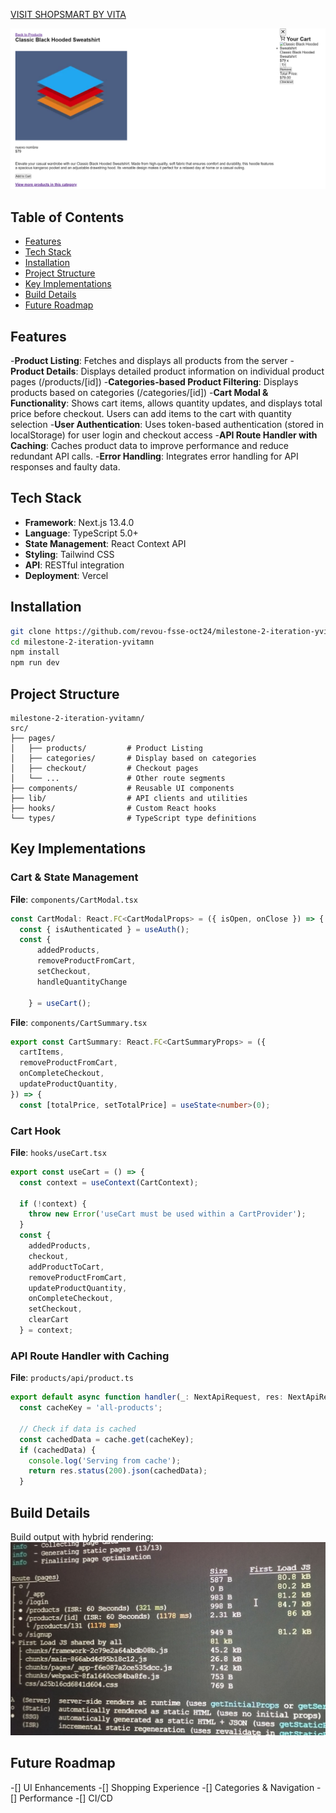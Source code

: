 
[VISIT SHOPSMART BY VITA](https://shopppvsmart.vercel.app)


![Product Image](./src/assets/detail.png)


## Table of Contents

- [Features](#features)
- [Tech Stack](#tech-stack)
- [Installation](#installation)
- [Project Structure](#project-structure)
- [Key Implementations](#key-implementations)
- [Build Details](#build-details)
- [Future Roadmap](#future-roadmap)


## Features

-**Product Listing**: Fetches and displays all products from the server
-**Product Details**: Displays detailed product information on individual product pages (/products/[id])
-**Categories-based Product Filtering**: Displays products based on categories (/categories/[id])
-**Cart Modal & Functionality**: Shows cart items, allows quantity updates, and displays total price before checkout. Users can add items to the cart with quantity selection
-**User Authentication**: Uses token-based authentication (stored in localStorage) for user login and checkout access
-**API Route Handler with Caching**: Caches product data to improve performance and reduce redundant API calls.
-**Error Handling**: Integrates error handling for API responses and faulty data.

## Tech Stack

- **Framework**: Next.js 13.4.0
- **Language**: TypeScript 5.0+
- **State Management**: React Context API
- **Styling**: Tailwind CSS
- **API**: RESTful integration
- **Deployment**: Vercel


## Installation

```bash
git clone https://github.com/revou-fsse-oct24/milestone-2-iteration-yvitamn.git
cd milestone-2-iteration-yvitamn
npm install
npm run dev
```

## Project Structure

```text
milestone-2-iteration-yvitamn/
src/
├── pages/
│   ├── products/         # Product Listing
│   ├── categories/       # Display based on categories
│   ├── checkout/         # Checkout pages
│   └── ...               # Other route segments
├── components/           # Reusable UI components
├── lib/                  # API clients and utilities
├── hooks/                # Custom React hooks
└── types/                # TypeScript type definitions
```


## Key Implementations

### Cart & State Management

**File**: `components/CartModal.tsx`
```typescript
const CartModal: React.FC<CartModalProps> = ({ isOpen, onClose }) => {
  const { isAuthenticated } = useAuth();  
  const { 
      addedProducts,
      removeProductFromCart, 
      setCheckout,
      handleQuantityChange

    } = useCart();
```

**File**: `components/CartSummary.tsx`
```typescript
export const CartSummary: React.FC<CartSummaryProps> = ({
  cartItems,
  removeProductFromCart,
  onCompleteCheckout,
  updateProductQuantity, 
}) => {
  const [totalPrice, setTotalPrice] = useState<number>(0);
```

### Cart Hook

**File**: `hooks/useCart.tsx`
```typescript
export const useCart = () => {
  const context = useContext(CartContext);

  if (!context) {
    throw new Error('useCart must be used within a CartProvider');
  }
  const {
    addedProducts,
    checkout,
    addProductToCart,
    removeProductFromCart,
    updateProductQuantity,
    onCompleteCheckout,
    setCheckout,
    clearCart
  } = context;
```

### API Route Handler with Caching

**File**: `products/api/product.ts`
```typescript
export default async function handler(_: NextApiRequest, res: NextApiResponse) {
  const cacheKey = 'all-products';

  // Check if data is cached
  const cachedData = cache.get(cacheKey);
  if (cachedData) {
    console.log('Serving from cache');
    return res.status(200).json(cachedData);
  }
```


## Build Details 
Build output with hybrid rendering:
![Build](./src/assets/build2.jpg)


## Future Roadmap
-[] UI Enhancements
-[] Shopping Experience
-[] Categories & Navigation
-[] Performance
-[] CI/CD 






